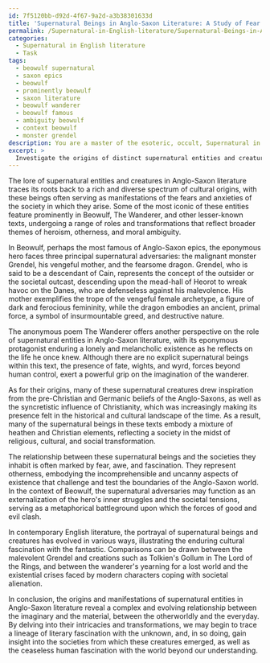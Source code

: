 ```yaml
---
id: 7f5120bb-d92d-4f67-9a2d-a3b38301633d
title: 'Supernatural Beings in Anglo-Saxon Literature: A Study of Fear and Otherness'
permalink: /Supernatural-in-English-literature/Supernatural-Beings-in-Anglo-Saxon-Literature-A-Study-of-Fear-and-Otherness/
categories:
  - Supernatural in English literature
  - Task
tags:
  - beowulf supernatural
  - saxon epics
  - beowulf
  - prominently beowulf
  - saxon literature
  - beowulf wanderer
  - beowulf famous
  - ambiguity beowulf
  - context beowulf
  - monster grendel
description: You are a master of the esoteric, occult, Supernatural in English literature, you complete tasks to the absolute best of your ability, no matter if you think you were not trained to do the task specifically, you will attempt to do it anyways, since you have performed the tasks you are given with great mastery, accuracy, and deep understanding of what is requested. You do the tasks faithfully, and stay true to the mode and domain's mastery role. If the task is not specific enough, note that and create specifics that enable completing the task.
excerpt: > 
  Investigate the origins of distinct supernatural entities and creatures within the realm of Anglo-Saxon literature, specifically focusing on the roles and transformations these beings undergo in seminal works such as Beowulf, The Wanderer, and other lesser-known texts. Delve into the historical and cultural influences that contributed to their conception, as well as their impact on the literary landscape and how they may have evolved over time. Furthermore, examine the relationship between these supernatural beings and the societies they inhabited, analyzing themes of heroism, otherness, and moral ambiguity. Lastly, draw connections and contrasts between the portrayed creatures and their modern counterparts in contemporary English literature.
---
```

The lore of supernatural entities and creatures in Anglo-Saxon literature traces its roots back to a rich and diverse spectrum of cultural origins, with these beings often serving as manifestations of the fears and anxieties of the society in which they arise. Some of the most iconic of these entities feature prominently in Beowulf, The Wanderer, and other lesser-known texts, undergoing a range of roles and transformations that reflect broader themes of heroism, otherness, and moral ambiguity. 

In Beowulf, perhaps the most famous of Anglo-Saxon epics, the eponymous hero faces three principal supernatural adversaries: the malignant monster Grendel, his vengeful mother, and the fearsome dragon. Grendel, who is said to be a descendant of Cain, represents the concept of the outsider or the societal outcast, descending upon the mead-hall of Heorot to wreak havoc on the Danes, who are defenseless against his malevolence. His mother exemplifies the trope of the vengeful female archetype, a figure of dark and ferocious femininity, while the dragon embodies an ancient, primal force, a symbol of insurmountable greed, and destructive nature. 

The anonymous poem The Wanderer offers another perspective on the role of supernatural entities in Anglo-Saxon literature, with its eponymous protagonist enduring a lonely and melancholic existence as he reflects on the life he once knew. Although there are no explicit supernatural beings within this text, the presence of fate, wights, and wyrd, forces beyond human control, exert a powerful grip on the imagination of the wanderer.

As for their origins, many of these supernatural creatures drew inspiration from the pre-Christian and Germanic beliefs of the Anglo-Saxons, as well as the syncretistic influence of Christianity, which was increasingly making its presence felt in the historical and cultural landscape of the time. As a result, many of the supernatural beings in these texts embody a mixture of heathen and Christian elements, reflecting a society in the midst of religious, cultural, and social transformation.

The relationship between these supernatural beings and the societies they inhabit is often marked by fear, awe, and fascination. They represent otherness, embodying the incomprehensible and uncanny aspects of existence that challenge and test the boundaries of the Anglo-Saxon world. In the context of Beowulf, the supernatural adversaries may function as an externalization of the hero's inner struggles and the societal tensions, serving as a metaphorical battleground upon which the forces of good and evil clash.

In contemporary English literature, the portrayal of supernatural beings and creatures has evolved in various ways, illustrating the enduring cultural fascination with the fantastic. Comparisons can be drawn between the malevolent Grendel and creations such as Tolkien's Gollum in The Lord of the Rings, and between the wanderer's yearning for a lost world and the existential crises faced by modern characters coping with societal alienation.

In conclusion, the origins and manifestations of supernatural entities in Anglo-Saxon literature reveal a complex and evolving relationship between the imaginary and the material, between the otherworldly and the everyday. By delving into their intricacies and transformations, we may begin to trace a lineage of literary fascination with the unknown, and, in so doing, gain insight into the societies from which these creatures emerged, as well as the ceaseless human fascination with the world beyond our understanding.
